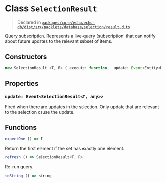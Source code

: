 # Class `SelectionResult`
> Declared in [`packages/core/echo/echo-db/dist/src/packlets/database/selection/result.d.ts`]()

Query subscription.
Represents a live-query (subscription) that can notify about future updates to the relevant subset of items.

## Constructors
```ts
new SelectionResult <T, R> (_execute: function, _update: Event<Entity<Model<any, any>>[]>, _root: SelectionRoot, _reducer: boolean) => SelectionResult<T, R>
```

## Properties
### `update: Event<SelectionResult<T, any>>`
Fired when there are updates in the selection.
Only update that are relevant to the selection cause the update.

## Functions
```ts
expectOne () => T
```
Return the first element if the set has exactly one element.
```ts
refresh () => SelectionResult<T, R>
```
Re-run query.
```ts
toString () => string
```